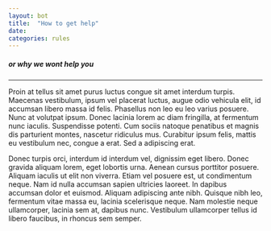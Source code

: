 ```yaml
---
layout: bot
title:  "How to get help"
date:
categories: rules
---
```


##### or why we wont help you

---

Proin at tellus sit amet purus luctus congue sit amet interdum turpis. Maecenas vestibulum, ipsum vel placerat luctus, augue odio vehicula elit, id accumsan libero massa id felis. Phasellus non leo eu leo varius posuere. Nunc at volutpat ipsum. Donec lacinia lorem ac diam fringilla, at fermentum nunc iaculis. Suspendisse potenti. Cum sociis natoque penatibus et magnis dis parturient montes, nascetur ridiculus mus. Curabitur ipsum felis, mattis eu vestibulum nec, congue a erat. Sed a adipiscing erat.

Donec turpis orci, interdum id interdum vel, dignissim eget libero. Donec gravida aliquam lorem, eget lobortis urna. Aenean cursus porttitor posuere. Aliquam iaculis ut elit non viverra. Etiam vel posuere est, ut condimentum neque. Nam id nulla accumsan sapien ultricies laoreet. In dapibus accumsan dolor et euismod. Aliquam adipiscing ante nibh. Quisque nibh leo, fermentum vitae massa eu, lacinia scelerisque neque. Nam molestie neque ullamcorper, lacinia sem at, dapibus nunc. Vestibulum ullamcorper tellus id libero faucibus, in rhoncus sem semper.